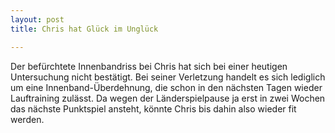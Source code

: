 ```yaml
---
layout: post
title: Chris hat Glück im Unglück

---
```


Der befürchtete Innenbandriss bei Chris hat sich bei einer heutigen Untersuchung nicht bestätigt. Bei seiner Verletzung handelt es sich lediglich um eine Innenband-Überdehnung, die schon in den nächsten Tagen wieder Lauftraining zulässt. Da wegen der Länderspielpause ja erst in zwei Wochen das nächste Punktspiel ansteht, könnte Chris bis dahin also wieder fit werden.


